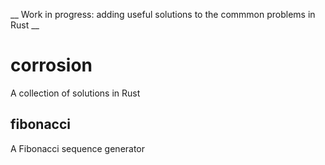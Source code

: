 __ Work in progress: adding useful solutions to the commmon problems in Rust __

# corrosion
A collection of solutions in Rust

## fibonacci
A Fibonacci sequence generator
